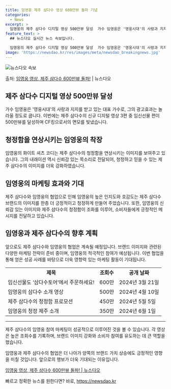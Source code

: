 ```yaml
---
title: 임영웅 제주 삼다수 영상 600만뷰 돌파 기념
categories:
  - News
excerpt: >
  임영웅의 제주 삼다수 디지털 영상 500만뷰 달성  가수 임영웅은 '영웅시대'의 사랑과 지지를 받고 있는 대…
feature_text: >
  ## 뉴스다오 실시간 뉴스 속보입니다.

  임영웅의 제주 삼다수 디지털 영상 500만뷰 달성  가수 임영웅은 '영웅시대'의 사랑과 지지를 받고 있는 대…
image: 'https://newsdao.kr/res/images/meta/newsdao_breakingnews.jpg'
---
```


![뉴스다오 속보](https://newsdao.kr/res/images/meta/newsdao_breakingnews.jpg)

<p>출처: <a href="https://newsdao.kr/4657" rel="dofollow">임영웅 영상, 제주 삼다수 600만뷰 돌파!</a> | 뉴스다오</p>

<h2 data-ke-size="size26">제주 삼다수 디지털 영상 500만뷰 달성</h2>
<p data-ke-size="size16">가수 임영웅은 '영웅시대'의 사랑과 지지를 받고 있는 대표 가수로, 그의 광고효과는 놀라울 정도로 큽니다. 이번에는 제주 삼다수의 신규 디지털 영상 3편 중 임신선물 편이 500만뷰를 달성하며 CF킹으로서의 면모를 빛냈습니다.</p>

<h2 data-ke-size="size26">청정함을 연상시키는 임영웅의 착장</h2>
<p data-ke-size="size16">임영웅의 화이트 셔츠 코디는 제주 삼다수의 청정함을 연상시키는 이미지를 보여주고 있습니다. 그의 내래이션 역시 신뢰감 있는 목소리로 전달되어, 청정하고 믿을 수 있는 제주 삼다수의 이미지를 더욱 강화하였습니다.</p>

<h2 data-ke-size="size26">임영웅의 마케팅 효과와 기대</h2>
<p data-ke-size="size16">제주 삼다수와 임영웅의 협업으로 인해 임영웅의 높은 인지도와 호감도는 제주 삼다수 브랜드의 이미지를 한층 더 긍정적이고 청정하게 만들어 주었습니다. 또한, 임영웅의 신뢰감 있는 이미지와 제주 삼다수의 청정함이 조화를 이루어, 소비자들에게 긍정적인 메시지를 전달하고 있습니다.</p>

<h2 data-ke-size="size26">임영웅과 제주 삼다수의 향후 계획</h2>
<p data-ke-size="size16">앞으로도 제주 삼다수와 임영웅의 협업은 계속될 예정입니다. 브랜드 이미지와 관련된 다양한 마케팅 전략이 준비 중이며, 임영웅의 적극적인 참여가 예상됩니다. 이번 협업을 통해 얻은 성공 사례를 바탕으로 더욱 영향력 있는 마케팅 활동이 기대됩니다.</p>

<table>
  <tr>
    <td style="text-align: center; height: 17px;"><b>제목</b></td>
    <td style="text-align: center; height: 17px;"><b>조회수</b></td>
    <td style="text-align: center; height: 17px;"><b>공개 날짜</b></td>
  </tr>
  <tr>
    <td>임신선물도 ‘삼다수토어’에서 주문하세요!</td>
    <td style="text-align: center;">600만</td>
    <td>2024년 3월 21일</td>
  </tr>
  <tr>
    <td>임영웅의 삼다수 소개 영상</td>
    <td style="text-align: center;">500만</td>
    <td>2024년 4월 10일</td>
  </tr>
  <tr>
    <td>제주 삼다수의 청정함 프로모션</td>
    <td style="text-align: center;">450만</td>
    <td>2024년 5월 5일</td>
  </tr>
  <tr>
    <td>임영웅의 청정 제주 소개</td>
    <td style="text-align: center;">350만</td>
    <td>2024년 6월 1일</td>
  </tr>
</table>

<hr>
<p data-ke-size="size16">제주 삼다수의 임영웅 참여 마케팅이 성공적으로 이루어진 것을 볼 수 있습니다. 각 영상은 높은 조회수를 기록하며, 브랜드 이미지 강화와 소비자 참여를 유도하는 데 큰 역할을 했습니다.</p>
<p data-ke-size="size16">임영웅과 제주 삼다수의 협업은 더 나아가 양쪽의 브랜드 가치 상승에도 긍정적인 영향을 미칠 것입니다. 앞으로의 행보가 더욱 기대되는 이유입니다.</p>

<a href="https://newsdao.kr/4657">임영웅 영상, 제주 삼다수 600만뷰 돌파! | 뉴스다오</a> 

빠르고 정확한 뉴스를 원한다면? 바로, <a href="https://newsdao.kr" rel="dofollow">https://newsdao.kr</a>


    
